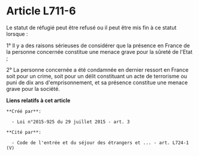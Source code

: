 # Article L711-6

Le statut de réfugié peut être refusé ou il peut être mis fin à ce statut lorsque : 

1° Il y a des raisons sérieuses de considérer que la présence en France de la personne concernée constitue une menace grave
pour la sûreté de l'Etat ; 

2° La personne concernée a été condamnée en dernier ressort en France soit pour un crime, soit pour un délit constituant un
acte de terrorisme ou puni de dix ans d'emprisonnement, et sa présence constitue une menace grave pour la société.

**Liens relatifs à cet article**

	**Créé par**:

	  - Loi n°2015-925 du 29 juillet 2015 - art. 3

	**Cité par**:

	  - Code de l'entrée et du séjour des étrangers et ... - art. L724-1 (V)
